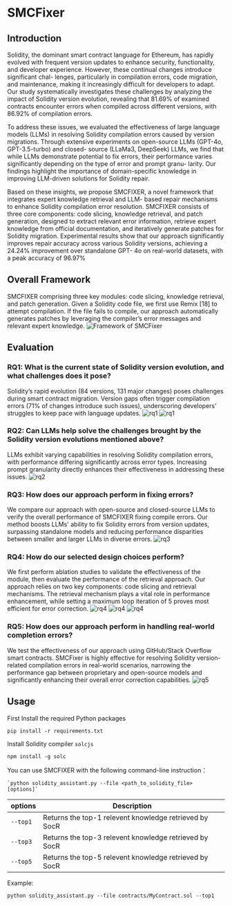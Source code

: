 # SMCFixer
## Introduction
Solidity, the dominant smart contract language for
Ethereum, has rapidly evolved with frequent version updates
to enhance security, functionality, and developer experience.
However, these continual changes introduce significant chal-
lenges, particularly in compilation errors, code migration, and
maintenance, making it increasingly difficult for developers to
adapt. Our study systematically investigates these challenges by
analyzing the impact of Solidity version evolution, revealing that
81.69% of examined contracts encounter errors when compiled
across different versions, with 86.92% of compilation errors.

To address these issues, we evaluated the effectiveness of large
language models (LLMs) in resolving Solidity compilation errors
caused by version migrations. Through extensive experiments
on open-source LLMs (GPT-4o, GPT-3.5-turbo) and closed-
source (LLaMa3, DeepSeek) LLMs, we find that while LLMs
demonstrate potential to fix errors, their performance varies
significantly depending on the type of error and prompt granu-
larity. Our findings highlight the importance of domain-specific
knowledge in improving LLM-driven solutions for Solidity repair.

Based on these insights, we propose SMCFIXER, a novel
framework that integrates expert knowledge retrieval and LLM-
based repair mechanisms to enhance Solidity compilation error
resolution. SMCFIXER consists of three core components: code
slicing, knowledge retrieval, and patch generation, designed to
extract relevant error information, retrieve expert knowledge
from official documentation, and iteratively generate patches for
Solidity migration. Experimental results show that our approach
significantly improves repair accuracy across various Solidity
versions, achieving a 24.24% improvement over standalone GPT-
4o on real-world datasets, with a peak accuracy of 96.97%

## Overall Framework
SMCFIXER comprising three key modules: code slicing, knowledge retrieval, and patch generation. Given a Solidity code file, we first use Remix [18] to attempt compilation. If the file fails to compile, our approach automatically generates patches by leveraging the compiler’s error messages and relevant expert knowledge. 
![Framework of SMCFixer](./picture/framework.png)

## Evaluation
### RQ1: What is the current state of Solidity version evolution, and what challenges does it pose? 
Solidity’s rapid evolution (84 versions,
131 major changes) poses challenges during smart contract
migration. Version gaps often trigger compilation errors
(71% of changes introduce such issues), underscoring
developers’ struggles to keep pace with language updates.
![rq1](./picture/rq1-1.png)
![rq1](./picture/rq1-2.png)
### RQ2: Can LLMs help solve the challenges brought by the Solidity version evolutions mentioned above? 
LLMs exhibit varying capabilities in resolving Solidity compilation errors, with performance differing significantly across error types. Increasing prompt
granularity directly enhances their effectiveness in addressing these issues.
![rq2](./picture/rq2.png)
### RQ3: How does our approach perform in fixing errors?
We compare our approach with open-source and closed-source LLMs to verify the overall performance of SMCFIXER fixing compile errors.
Our method boosts LLMs' ability to fix Solidity errors from version updates, surpassing standalone models and reducing performance disparities between smaller and larger LLMs in diverse errors.
![rq3](./picture/rq3.png)
### RQ4: How do our selected design choices perform? 
We first perform ablation studies to validate the effectiveness of the module, then evaluate the performance of the retrieval approach.
Our approach relies on two key components: code slicing and retrieval mechanisms. The retrieval mechanism plays a vital role in performance enhancement, while setting a maximum loop iteration of 5 proves most efficient for error correction.
![rq4](./picture/rq4-1.png)
![rq4](./picture/rq4-2.png)
![rq4](./picture/rq4-3.png)
### RQ5: How does our approach perform in handling real-world completion errors? 
We test the effectiveness of our approach using GitHub/Stack Overflow smart contracts.
SMCFixer is highly effective for resolving Solidity version-related compilation errors in real-world scenarios, narrowing the performance gap between proprietary and open-source models and significantly enhancing their overall error correction capabilities.
![rq5](./picture/rq5.png)

## Usage
First Install the required Python packages

    pip install -r requirements.txt

Install Solidity compiler `solcjs`

    npm install -g solc

You can use SMCFIXER with the following command-line instruction：

    `python solidity_assistant.py --file <path_to_solidity_file> [options]`

| options   | Description |
| ------ | ---- | 
| `--top1`   | Returns the top-1 relevent knowledge retrieved by SocR   |
| `--top3`   | Returns the top-3 relevent knowledge retrieved by SocR   |
| `--top5`   | Returns the top-5 relevent knowledge retrieved by SocR   |

Example:

    python solidity_assistant.py --file contracts/MyContract.sol --top1




